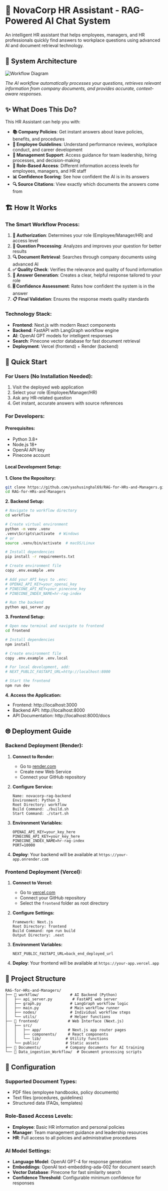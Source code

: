 # 🤖 NovaCorp HR Assistant - RAG-Powered AI Chat System

An intelligent HR assistant that helps employees, managers, and HR professionals quickly find answers to workplace questions using advanced AI and document retrieval technology.

## 📸 System Architecture

![Workflow Diagram](workflow/graph_diagram.png)

_The AI workflow automatically processes your questions, retrieves relevant information from company documents, and provides accurate, context-aware responses._

## ✨ What Does This Do?

This HR Assistant can help you with:

- **📚 Company Policies**: Get instant answers about leave policies, benefits, and procedures
- **👥 Employee Guidelines**: Understand performance reviews, workplace conduct, and career development
- **💼 Management Support**: Access guidance for team leadership, hiring processes, and decision-making
- **🔐 Role-Based Access**: Different information access levels for employees, managers, and HR staff
- **📊 Confidence Scoring**: See how confident the AI is in its answers
- **🔍 Source Citations**: View exactly which documents the answers come from

## 🏗️ How It Works

### The Smart Workflow Process:

1. **🎯 Authorization**: Determines your role (Employee/Manager/HR) and access level
2. **📝 Question Processing**: Analyzes and improves your question for better results
3. **🔍 Document Retrieval**: Searches through company documents using advanced AI
4. **✅ Quality Check**: Verifies the relevance and quality of found information
5. **🤖 Answer Generation**: Creates a clear, helpful response tailored to your role
6. **🎚️ Confidence Assessment**: Rates how confident the system is in the answer
7. **📋 Final Validation**: Ensures the response meets quality standards

### Technology Stack:

- **Frontend**: Next.js with modern React components
- **Backend**: FastAPI with LangGraph workflow engine
- **AI**: OpenAI GPT models for intelligent responses
- **Search**: Pinecone vector database for fast document retrieval
- **Deployment**: Vercel (frontend) + Render (backend)

## 🚀 Quick Start

### For Users (No Installation Needed):

1. Visit the deployed web application
2. Select your role (Employee/Manager/HR)
3. Ask any HR-related question
4. Get instant, accurate answers with source references

### For Developers:

#### Prerequisites:

- Python 3.8+
- Node.js 18+
- OpenAI API key
- Pinecone account

#### Local Development Setup:

**1. Clone the Repository:**

```bash
git clone https://github.com/yashusinghal69/RAG-for-HRs-and-Managers.git
cd RAG-for-HRs-and-Managers
```

**2. Backend Setup:**

```bash
# Navigate to workflow directory
cd workflow

# Create virtual environment
python -m venv .venv
.venv\Scripts\activate  # Windows
# or
source .venv/bin/activate  # macOS/Linux

# Install dependencies
pip install -r requirements.txt

# Create environment file
copy .env.example .env

# Add your API keys to .env:
# OPENAI_API_KEY=your_openai_key
# PINECONE_API_KEY=your_pinecone_key
# PINECONE_INDEX_NAME=hr-rag-index

# Run the backend
python api_server.py
```

**3. Frontend Setup:**

```bash
# Open new terminal and navigate to frontend
cd frontend

# Install dependencies
npm install

# Create environment file
copy .env.example .env.local

# For local development, add:
# NEXT_PUBLIC_FASTAPI_URL=http://localhost:8000

# Start the frontend
npm run dev
```

**4. Access the Application:**

- Frontend: http://localhost:3000
- Backend API: http://localhost:8000
- API Documentation: http://localhost:8000/docs

## 🌐 Deployment Guide

### Backend Deployment (Render):

1. **Connect to Render:**

   - Go to [render.com](https://render.com)
   - Create new Web Service
   - Connect your GitHub repository

2. **Configure Service:**

   ```
   Name: novacorp-rag-backend
   Environment: Python 3
   Root Directory: workflow
   Build Command: ./build.sh
   Start Command: ./start.sh
   ```

3. **Environment Variables:**

   ```
   OPENAI_API_KEY=your_key_here
   PINECONE_API_KEY=your_key_here
   PINECONE_INDEX_NAME=hr-rag-index
   PORT=10000
   ```

4. **Deploy**: Your backend will be available at `https://your-app.onrender.com`

### Frontend Deployment (Vercel):

1. **Connect to Vercel:**

   - Go to [vercel.com](https://vercel.com)
   - Connect your GitHub repository
   - Select the `frontend` folder as root directory

2. **Configure Settings:**

   ```
   Framework: Next.js
   Root Directory: frontend
   Build Command: npm run build
   Output Directory: .next
   ```

3. **Environment Variables:**

   ```
   NEXT_PUBLIC_FASTAPI_URL=back_end_deployed_url
   ```

4. **Deploy**: Your frontend will be available at `https://your-app.vercel.app`

## 📁 Project Structure

```
RAG-for-HRs-and-Managers/
├── 📁 workflow/              # AI Backend (Python)
│   ├── api_server.py         # FastAPI web server
│   ├── graph.py             # LangGraph workflow logic
│   ├── main.py              # Main workflow runner
│   ├── nodes/               # Individual workflow steps
│   └── utils/               # Helper functions
├── 📁 frontend/             # Web Interface (Next.js)
│   ├── src/
│   │   ├── app/            # Next.js app router pages
│   │   ├── components/     # React components
│   │   └── lib/           # Utility functions
│   └── public/            # Static assets
├── 📁 Documents/           # Company documents for AI training
└── 📁 Data_ingestion_Workflow/  # Document processing scripts
```

## 🔧 Configuration

### Supported Document Types:

- PDF files (employee handbooks, policy documents)
- Text files (procedures, guidelines)
- Structured data (FAQs, templates)

### Role-Based Access Levels:

- **Employee**: Basic HR information and personal policies
- **Manager**: Team management guidance and leadership resources
- **HR**: Full access to all policies and administrative procedures

### AI Model Settings:

- **Language Model**: OpenAI GPT-4 for response generation
- **Embeddings**: OpenAI text-embedding-ada-002 for document search
- **Vector Database**: Pinecone for fast similarity search
- **Confidence Threshold**: Configurable minimum confidence for responses

